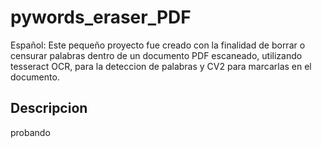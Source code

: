 # pywords_eraser_PDF

Español:
Este pequeño proyecto fue creado con la finalidad de borrar o censurar palabras dentro de un documento PDF escaneado,
utilizando tesseract OCR, para la deteccion de palabras y CV2 para marcarlas en el documento.

## Descripcion

probando

